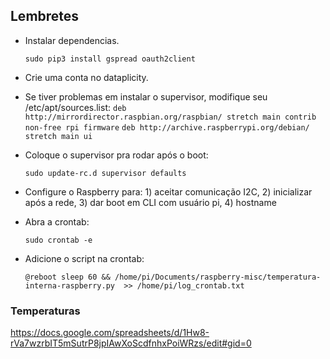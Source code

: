  ## Lembretes
- Instalar dependencias.

  `sudo pip3 install gspread oauth2client`


- Crie uma conta no dataplicity.

- Se tiver problemas em instalar o supervisor, modifique seu /etc/apt/sources.list:
  `deb http://mirrordirector.raspbian.org/raspbian/ stretch main contrib non-free rpi firmware`
  `deb http://archive.raspberrypi.org/debian/ stretch main ui`


- Coloque o supervisor pra rodar após o boot:

  `sudo update-rc.d supervisor defaults`

 - Configure o Raspberry para: 1) aceitar comunicação I2C, 2) inicializar após a rede, 3) dar boot em CLI com usuário pi, 4) hostname

 - Abra a crontab:
 
   `sudo crontab -e`
   
 - Adicione o script na crontab:
 
   `@reboot sleep 60 && /home/pi/Documents/raspberry-misc/temperatura-interna-raspberry.py  >> /home/pi/log_crontab.txt`
   


### Temperaturas
https://docs.google.com/spreadsheets/d/1Hw8-rVa7wzrbIT5mSutrP8jpIAwXoScdfnhxPoiWRzs/edit#gid=0
